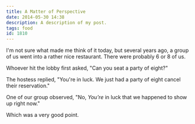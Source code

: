 ```yaml
---
title: A Matter of Perspective
date: 2014-05-30 14:38
description: A description of my post.
tags: food
id: 1810
---
```

I'm not sure what made me think of it today, but several years ago, a group of us went into a rather nice restaurant.  There were probably 6 or 8 of us.

Whoever hit the lobby first asked, "Can you seat a party of eight?"

The hostess replied, "You're in luck.  We just had a party of eight cancel their reservation."

One of our group observed, "No, *You're* in luck that we happened to show up right now."

Which was a very good point.